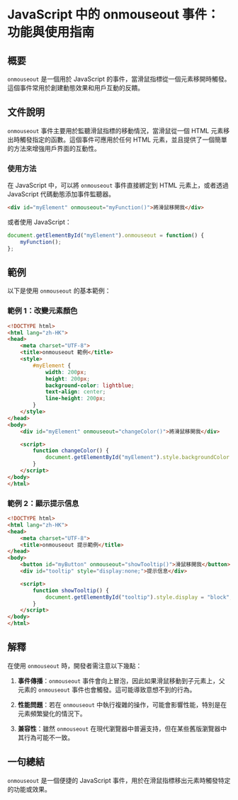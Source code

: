<!--
Meta Description: # JavaScript 中的 onmouseout 事件：功能與使用指南 ## 概要 `onmouseout` 是一個用於 JavaScript 的事件，當滑鼠指標從一個元素移開時觸發。這個事件常用於創建動態效果和用戶互動的反饋。 ## 文件說明 `onmouseout` 事件主要用於監聽滑鼠指標...
Meta Keywords: onmouseout, html, javascript, div, myelement
-->

# JavaScript 中的 onmouseout 事件：功能與使用指南

## 概要
`onmouseout` 是一個用於 JavaScript 的事件，當滑鼠指標從一個元素移開時觸發。這個事件常用於創建動態效果和用戶互動的反饋。

## 文件說明
`onmouseout` 事件主要用於監聽滑鼠指標的移動情況，當滑鼠從一個 HTML 元素移出時觸發指定的函數。這個事件可應用於任何 HTML 元素，並且提供了一個簡單的方法來增強用戶界面的互動性。

### 使用方法
在 JavaScript 中，可以將 `onmouseout` 事件直接綁定到 HTML 元素上，或者透過 JavaScript 代碼動態添加事件監聽器。

```html
<div id="myElement" onmouseout="myFunction()">將滑鼠移開我</div>
```

或者使用 JavaScript：

```javascript
document.getElementById("myElement").onmouseout = function() {
    myFunction();
};
```

## 範例
以下是使用 `onmouseout` 的基本範例：

### 範例 1：改變元素顏色
```html
<!DOCTYPE html>
<html lang="zh-HK">
<head>
    <meta charset="UTF-8">
    <title>onmouseout 範例</title>
    <style>
        #myElement {
            width: 200px;
            height: 200px;
            background-color: lightblue;
            text-align: center;
            line-height: 200px;
        }
    </style>
</head>
<body>
    <div id="myElement" onmouseout="changeColor()">將滑鼠移開我</div>

    <script>
        function changeColor() {
            document.getElementById("myElement").style.backgroundColor = "lightcoral";
        }
    </script>
</body>
</html>
```

### 範例 2：顯示提示信息
```html
<!DOCTYPE html>
<html lang="zh-HK">
<head>
    <meta charset="UTF-8">
    <title>onmouseout 提示範例</title>
</head>
<body>
    <button id="myButton" onmouseout="showTooltip()">滑鼠移開我</button>
    <div id="tooltip" style="display:none;">提示信息</div>

    <script>
        function showTooltip() {
            document.getElementById("tooltip").style.display = "block";
        }
    </script>
</body>
</html>
```

## 解釋
在使用 `onmouseout` 時，開發者需注意以下幾點：

1. **事件傳播**：`onmouseout` 事件會向上冒泡，因此如果滑鼠移動到子元素上，父元素的 `onmouseout` 事件也會觸發。這可能導致意想不到的行為。
  
2. **性能問題**：若在 `onmouseout` 中執行複雜的操作，可能會影響性能，特別是在元素頻繁變化的情況下。

3. **兼容性**：雖然 `onmouseout` 在現代瀏覽器中普遍支持，但在某些舊版瀏覽器中其行為可能不一致。

## 一句總結
`onmouseout` 是一個便捷的 JavaScript 事件，用於在滑鼠指標移出元素時觸發特定的功能或效果。